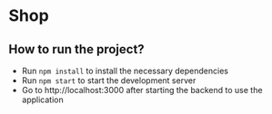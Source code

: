 # Shop

## How to run the project?

- Run `npm install` to install the necessary dependencies
- Run `npm start` to start the development server
- Go to http://localhost:3000 after starting the backend to use the application
